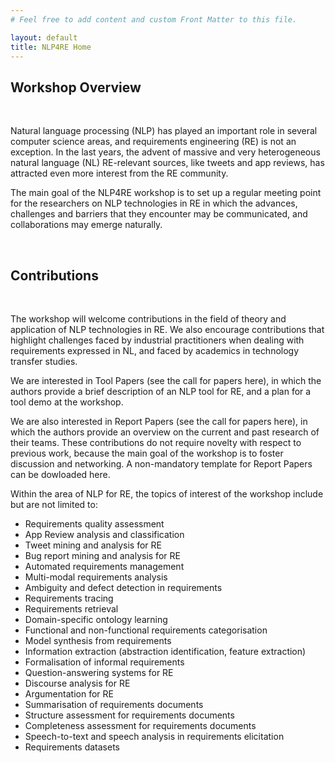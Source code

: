 ```yaml
---
# Feel free to add content and custom Front Matter to this file.

layout: default
title: NLP4RE Home
---
```


## Workshop Overview

&nbsp;

Natural language processing (NLP) has played an important role in several computer science areas, and requirements engineering (RE) is not an exception. In the last years, the advent of massive and very heterogeneous natural language (NL) RE-relevant sources, like tweets and app reviews, has attracted even more interest from the RE community.

The main goal of the NLP4RE workshop is to set up a regular meeting point for the researchers on NLP technologies in RE in which the advances, challenges and barriers that they encounter may be communicated, and collaborations may emerge naturally.

&nbsp;

## Contributions

&nbsp;

The workshop will welcome contributions in the field of theory and application of NLP technologies in RE. We also encourage contributions that highlight challenges faced by industrial practitioners when dealing with requirements expressed in NL, and faced by academics in technology transfer studies.

We are interested in Tool Papers (see the call for papers here), in which the authors provide a brief description of an NLP tool for RE, and a plan for a tool demo at the workshop.

We are also interested in Report Papers (see the call for papers here), in which the authors provide an overview on the current and past research of their teams. These contributions do not require novelty with respect to previous work, because the main goal of the workshop is to foster discussion and networking. A non-mandatory template for Report Papers can be dowloaded here.

Within the area of NLP for RE, the topics of interest of the workshop include but are not limited to:

* Requirements quality assessment
* App Review analysis and classification
* Tweet mining and analysis for RE
* Bug report mining and analysis for RE
* Automated requirements management
* Multi-modal requirements analysis
* Ambiguity and defect detection in requirements
* Requirements tracing
* Requirements retrieval
* Domain-specific ontology learning
* Functional and non-functional requirements categorisation
* Model synthesis from requirements
* Information extraction (abstraction identification, feature extraction)
* Formalisation of informal requirements
* Question-answering systems for RE
* Discourse analysis for RE
* Argumentation for RE
* Summarisation of requirements documents
* Structure assessment for requirements documents
* Completeness assessment for requirements documents
* Speech-to-text and speech analysis in requirements elicitation
* Requirements datasets

